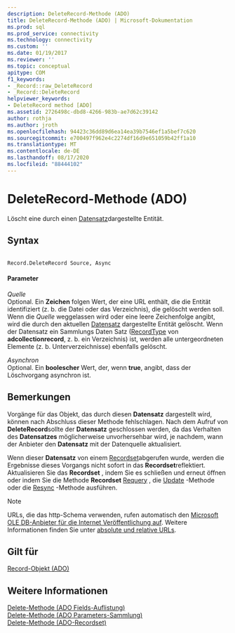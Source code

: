 ```yaml
---
description: DeleteRecord-Methode (ADO)
title: DeleteRecord-Methode (ADO) | Microsoft-Dokumentation
ms.prod: sql
ms.prod_service: connectivity
ms.technology: connectivity
ms.custom: ''
ms.date: 01/19/2017
ms.reviewer: ''
ms.topic: conceptual
apitype: COM
f1_keywords:
- _Record::raw_DeleteRecord
- _Record::DeleteRecord
helpviewer_keywords:
- DeleteRecord method [ADO]
ms.assetid: 2726498c-dbd8-4266-983b-ae7d62c39142
author: rothja
ms.author: jroth
ms.openlocfilehash: 94423c36dd89d6ea14ea39b7546ef1a5bef7c620
ms.sourcegitcommit: e700497f962e4c2274df16d9e651059b42ff1a10
ms.translationtype: MT
ms.contentlocale: de-DE
ms.lasthandoff: 08/17/2020
ms.locfileid: "88444102"
---
```

# <a name="deleterecord-method-ado"></a>DeleteRecord-Methode (ADO)
Löscht eine durch einen [Datensatz](../../../ado/reference/ado-api/record-object-ado.md)dargestellte Entität.  
  
## <a name="syntax"></a>Syntax  
  
```  
  
Record.DeleteRecord Source, Async  
```  
  
#### <a name="parameters"></a>Parameter  
 *Quelle*  
 Optional. Ein **Zeichen** folgen Wert, der eine URL enthält, die die Entität identifiziert (z. b. die Datei oder das Verzeichnis), die gelöscht werden soll. Wenn die *Quelle* weggelassen wird oder eine leere Zeichenfolge angibt, wird die durch den aktuellen [Datensatz](../../../ado/reference/ado-api/record-object-ado.md) dargestellte Entität gelöscht. Wenn der Datensatz ein Sammlungs Daten Satz ([RecordType](../../../ado/reference/ado-api/recordtype-property-ado.md) von **adcollectionrecord**, z. b. ein Verzeichnis) ist, werden alle untergeordneten Elemente (z. b. Unterverzeichnisse) ebenfalls gelöscht.  
  
 *Asynchron*  
 Optional. Ein **boolescher** Wert, der, wenn **true**, angibt, dass der Löschvorgang asynchron ist.  
  
## <a name="remarks"></a>Bemerkungen  
 Vorgänge für das Objekt, das durch diesen **Datensatz** dargestellt wird, können nach Abschluss dieser Methode fehlschlagen. Nach dem Aufruf von **DeleteRecord**sollte der **Datensatz** geschlossen werden, da das Verhalten des **Datensatzes** möglicherweise unvorhersehbar wird, je nachdem, wann der Anbieter den **Datensatz** mit der Datenquelle aktualisiert.  
  
 Wenn dieser **Datensatz** von einem [Recordset](../../../ado/reference/ado-api/recordset-object-ado.md)abgerufen wurde, werden die Ergebnisse dieses Vorgangs nicht sofort in das **Recordset**reflektiert. Aktualisieren Sie das **Recordset** , indem Sie es schließen und erneut öffnen oder indem Sie die Methode **Recordset** [Requery](../../../ado/reference/ado-api/requery-method.md) , die [Update](../../../ado/reference/ado-api/update-method.md) -Methode oder die [Resync](../../../ado/reference/ado-api/resync-method.md) -Methode ausführen.  
  
> [!NOTE]
>  URLs, die das http-Schema verwenden, rufen automatisch den [Microsoft OLE DB-Anbieter für die Internet Veröffentlichung auf](../../../ado/guide/appendixes/microsoft-ole-db-provider-for-internet-publishing.md). Weitere Informationen finden Sie unter [absolute und relative URLs](../../../ado/guide/data/absolute-and-relative-urls.md).  
  
## <a name="applies-to"></a>Gilt für  
 [Record-Objekt (ADO)](../../../ado/reference/ado-api/record-object-ado.md)  
  
## <a name="see-also"></a>Weitere Informationen  
 [Delete-Methode (ADO Fields-Auflistung)](../../../ado/reference/ado-api/delete-method-ado-fields-collection.md)   
 [Delete-Methode (ADO Parameters-Sammlung)](../../../ado/reference/ado-api/delete-method-ado-parameters-collection.md)   
 [Delete-Methode (ADO-Recordset)](../../../ado/reference/ado-api/delete-method-ado-recordset.md)
